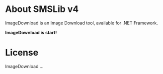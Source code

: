 # About SMSLib v4

ImageDownload is an Image Download tool, available for .NET Framework.

**ImageDownload is start!**

# License 

ImageDownload ...